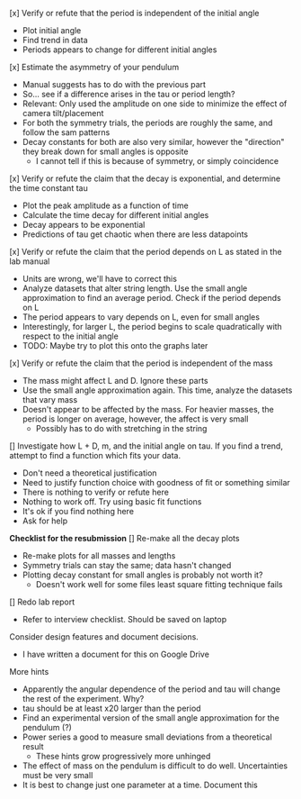 [x] Verify or refute that the period is independent of the initial angle
- Plot initial angle
- Find trend in data
- Periods appears to change for different initial angles

[x] Estimate the asymmetry of your pendulum
- Manual suggests has to do with the previous part
- So... see if a difference arises in the tau or period length?
- Relevant: Only used the amplitude on one side to minimize the effect of camera tilt/placement
- For both the symmetry trials, the periods are roughly the same, and follow the sam patterns
- Decay constants for both are also very similar, however the "direction" they break down for small angles is opposite
	- I cannot tell if this is because of symmetry, or simply coincidence

[x] Verify or refute the claim that the decay is exponential, and determine the time constant tau
- Plot the peak amplitude as a function of time
- Calculate the time decay for different initial angles
- Decay appears to be exponential
- Predictions of tau get chaotic when there are less datapoints

[x] Verify or refute the claim that the period depends on L as stated in the lab manual
- Units are wrong, we'll have to correct this
- Analyze datasets that alter string length. Use the small angle approximation to find an average period. Check if the period depends on L
- The period appears to vary depends on L, even for small angles
- Interestingly, for larger L, the period begins to scale quadratically with respect to the initial angle
- TODO: Maybe try to plot this onto the graphs later

[x] Verify or refute the claim that the period is independent of the mass
- The mass might affect L and D. Ignore these parts
- Use the small angle approximation again. This time, analyze the datasets that vary mass
- Doesn't appear to be affected by the mass. For heavier masses, the period is longer on average, however, the affect is very small
	- Possibly has to do with stretching in the string

[] Investigate how L + D, m, and the initial angle on tau. If you find a trend, attempt to find a function which fits your data.
- Don't need a theoretical justification
- Need to justify function choice with goodness of fit or something similar
- There is nothing to verify or refute here
- Nothing to work off. Try using basic fit functions
- It's ok if you find nothing here
- Ask for help

**Checklist for the resubmission**
[] Re-make all the decay plots
- Re-make plots for all masses and lengths
- Symmetry trials can stay the same; data hasn't changed
- Plotting decay constant for small angles is probably not worth it?
	- Doesn't work well for some files least square fitting technique fails

[] Redo lab report
- Refer to interview checklist. Should be saved on laptop

Consider design features and document decisions.
- I have written a document for this on Google Drive

More hints
- Apparently the angular dependence of the period and tau will change the rest of the experiment. Why?
- tau should be at least x20 larger than the period
- Find an experimental version of the small angle approximation for the pendulum (?)
- Power series a good to measure small deviations from a theoretical result
	- These hints grow progressively more unhinged
- The effect of mass on the pendulum is difficult to do well. Uncertainties must be very small
- It is best to change just one parameter at a time. Document this
